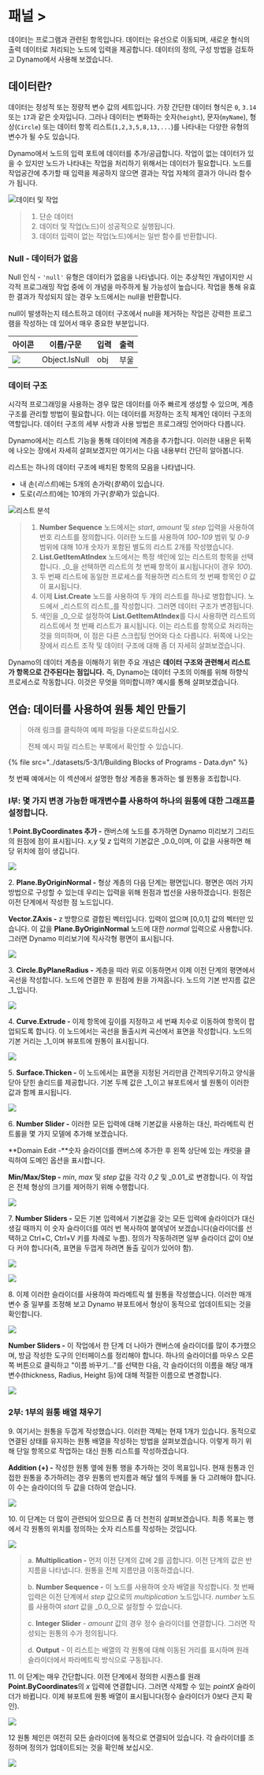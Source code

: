 # 패널 >

데이터는 프로그램과 관련된 항목입니다. 데이터는 유선으로 이동되며, 새로운 형식의 출력 데이터로 처리되는 노드에 입력을 제공합니다. 데이터의 정의, 구성 방법을 검토하고 Dynamo에서 사용해 보겠습니다.

## 데이터란?

데이터는 정성적 또는 정량적 변수 값의 세트입니다. 가장 간단한 데이터 형식은 `0`, `3.14` 또는 `17`과 같은 숫자입니다. 그러나 데이터는 변화하는 숫자(`height`), 문자(`myName`), 형상(`Circle`) 또는 데이터 항목 리스트(`1,2,3,5,8,13,...`)를 나타내는 다양한 유형의 변수가 될 수도 있습니다.

Dynamo에서 노드의 입력 포트에 데이터를 추가/공급합니다. 작업이 없는 데이터가 있을 수 있지만 노드가 나타내는 작업을 처리하기 위해서는 데이터가 필요합니다. 노드를 작업공간에 추가할 때 입력을 제공하지 않으면 결과는 작업 자체의 결과가 아니라 함수가 됩니다.

![데이터 및 작업](../images/5-3/1/data-whatisdata.jpg)

> 1. 단순 데이터
> 2. 데이터 및 작업(노드)이 성공적으로 실행됩니다.
> 3. 데이터 입력이 없는 작업(노드)에서는 일반 함수를 반환합니다.

### Null - 데이터가 없음

Null 인식 - `'null'` 유형은 데이터가 없음을 나타냅니다. 이는 추상적인 개념이지만 시각적 프로그래밍 작업 중에 이 개념을 마주하게 될 가능성이 높습니다. 작업을 통해 유효한 결과가 작성되지 않는 경우 노드에서는 null을 반환합니다.

null이 발생하는지 테스트하고 데이터 구조에서 null을 제거하는 작업은 강력한 프로그램을 작성하는 데 있어서 매우 중요한 부분입니다.

| 아이콘                                                  | 이름/구문   | 입력 | 출력 |
| ----------------------------------------------------- | ------------- | ------ | ------- |
| ![](../images/5-3/1/data-objectIsNull.jpg) | Object.IsNull | obj    | 부울    |

### 데이터 구조

시각적 프로그래밍을 사용하는 경우 많은 데이터를 아주 빠르게 생성할 수 있으며, 계층 구조를 관리할 방법이 필요합니다. 이는 데이터를 저장하는 조직 체계인 데이터 구조의 역할입니다. 데이터 구조의 세부 사항과 사용 방법은 프로그래밍 언어마다 다릅니다.

Dynamo에서는 리스트 기능을 통해 데이터에 계층을 추가합니다. 이러한 내용은 뒤쪽에 나오는 장에서 자세히 살펴보겠지만 여기서는 다음 내용부터 간단히 알아봅니다.

리스트는 하나의 데이터 구조에 배치된 항목의 모음을 나타냅니다.

* 내 손(_리스트_)에는 5개의 손가락(_항목_)이 있습니다.
* 도로(_리스트_)에는 10개의 가구(_항목_)가 있습니다.

![리스트 분석](../images/5-3/1/data-datastructures.jpg)

> 1. **Number Sequence** 노드에서는 _start_, _amount_ 및 _step_ 입력을 사용하여 번호 리스트를 정의합니다. 이러한 노드를 사용하여 _100-109_ 범위 및 _0-9_ 범위에 대해 10개 숫자가 포함된 별도의 리스트 2개를 작성했습니다.
> 2. **List.GetItemAtIndex** 노드에서는 특정 색인에 있는 리스트의 항목을 선택합니다. _0_을 선택하면 리스트의 첫 번째 항목이 표시됩니다(이 경우 _100_).
> 3. 두 번째 리스트에 동일한 프로세스를 적용하면 리스트의 첫 번째 항목인 _0_ 값이 표시됩니다.
> 4. 이제 **List.Create** 노드를 사용하여 두 개의 리스트를 하나로 병합합니다. 노드에서 _리스트의 리스트_를 작성합니다. 그러면 데이터 구조가 변경됩니다.
> 5. 색인을 _0_으로 설정하여 **List.GetItemAtIndex**를 다시 사용하면 리스트의 리스트에서 첫 번째 리스트가 표시됩니다. 이는 리스트를 항목으로 처리하는 것을 의미하며, 이 점은 다른 스크립팅 언어와 다소 다릅니다. 뒤쪽에 나오는 장에서 리스트 조작 및 데이터 구조에 대해 좀 더 자세히 살펴보겠습니다.

Dynamo의 데이터 계층을 이해하기 위한 주요 개념은 **데이터 구조와 관련해서 리스트가 항목으로 간주된다는 점입니다.** 즉, Dynamo는 데이터 구조의 이해를 위해 하향식 프로세스로 작동합니다. 이것은 무엇을 의미합니까? 예시를 통해 살펴보겠습니다.

## 연습: 데이터를 사용하여 원통 체인 만들기

> 아래 링크를 클릭하여 예제 파일을 다운로드하십시오.
>
> 전체 예시 파일 리스트는 부록에서 확인할 수 있습니다.

{% file src="../datasets/5-3/1/Building Blocks of Programs - Data.dyn" %}

첫 번째 예에서는 이 섹션에서 설명한 형상 계층을 통과하는 쉘 원통을 조립합니다.

### I부: 몇 가지 변경 가능한 매개변수를 사용하여 하나의 원통에 대한 그래프를 설정합니다.

1\.**Point.ByCoordinates 추가 -** 캔버스에 노드를 추가하면 Dynamo 미리보기 그리드의 원점에 점이 표시됩니다. _x,y_ 및 _z_ 입력의 기본값은 _0.0_이며, 이 값을 사용하면 해당 위치에 점이 생깁니다.

![](../images/5-3/1/data-exercisestep1.jpg)

2\. **Plane.ByOriginNormal -** 형상 계층의 다음 단계는 평면입니다. 평면은 여러 가지 방법으로 구성할 수 있는데 우리는 입력을 위해 원점과 법선을 사용하겠습니다. 원점은 이전 단계에서 작성한 점 노드입니다.

**Vector.ZAxis -** z 방향으로 결합된 벡터입니다. 입력이 없으며 [0,0,1] 값의 벡터만 있습니다. 이 값을 **Plane.ByOriginNormal** 노드에 대한 _normal_ 입력으로 사용합니다. 그러면 Dynamo 미리보기에 직사각형 평면이 표시됩니다.

![](../images/5-3/1/data-exercisestep2.jpg)

3\. **Circle.ByPlaneRadius -** 계층을 따라 위로 이동하면서 이제 이전 단계의 평면에서 곡선을 작성합니다. 노드에 연결한 후 원점에 원을 가져옵니다. 노드의 기본 반지름 값은 _1_입니다.

![](../images/5-3/1/data-exercisestep3.jpg)

4\. **Curve.Extrude -** 이제 항목에 깊이를 지정하고 세 번째 치수로 이동하여 항목이 팝업되도록 합니다. 이 노드에서는 곡선을 돌출시켜 곡선에서 표면을 작성합니다. 노드의 기본 거리는 _1_이며 뷰포트에 원통이 표시됩니다.

![](../images/5-3/1/data-exercisestep4.jpg)

5\. **Surface.Thicken -** 이 노드에서는 표면을 지정된 거리만큼 간격띄우기하고 양식을 닫아 닫힌 솔리드를 제공합니다. 기본 두께 값은 _1_이고 뷰포트에서 쉘 원통이 이러한 값과 함께 표시됩니다.

![](../images/5-3/1/data-exercisestep5.jpg)

6\. **Number Slider -** 이러한 모든 입력에 대해 기본값을 사용하는 대신, 파라메트릭 컨트롤을 몇 가지 모델에 추가해 보겠습니다.

**Domain Edit -**숫자 슬라이더를 캔버스에 추가한 후 왼쪽 상단에 있는 캐럿을 클릭하여 도메인 옵션을 표시합니다.

**Min/Max/Step -** _min_, _max_ 및 _step_ 값을 각각 _0_,_2_ 및 _0.01_로 변경합니다. 이 작업은 전체 형상의 크기를 제어하기 위해 수행합니다.

![](../images/5-3/1/data-exercisestep6.gif)

7\. **Number Sliders -** 모든 기본 입력에서 기본값을 갖는 모든 입력에 슬라이더가 대신 생길 때까지 이 숫자 슬라이더를 여러 번 복사하여 붙여넣어 보겠습니다(슬라이더를 선택하고 Ctrl+C, Ctrl+V 키를 차례로 누름). 정의가 작동하려면 일부 슬라이더 값이 0보다 커야 합니다(즉, 표면을 두껍게 하려면 돌출 깊이가 있어야 함).

![](../images/5-3/1/data-exercisestep7a.gif)

![](../images/5-3/1/data-exercisestep7b.gif)

8\. 이제 이러한 슬라이더를 사용하여 파라메트릭 쉘 원통을 작성했습니다. 이러한 매개변수 중 일부를 조정해 보고 Dynamo 뷰포트에서 형상이 동적으로 업데이트되는 것을 확인합니다.

![](../images/5-3/1/data-exercisestep8a.gif)

**Number Sliders -** 이 작업에서 한 단계 더 나아가 캔버스에 슬라이더를 많이 추가했으며, 방금 작성한 도구의 인터페이스를 정리해야 합니다. 하나의 슬라이더를 마우스 오른쪽 버튼으로 클릭하고 "이름 바꾸기..."를 선택한 다음, 각 슬라이더의 이름을 해당 매개변수(thickness, Radius, Height 등)에 대해 적절한 이름으로 변경합니다.

![](../images/5-3/1/data-exercisestep8bstep.jpg)

### 2부: 1부의 원통 배열 채우기

9\. 여기서는 원통을 두껍게 작성했습니다. 이러한 객체는 현재 1개가 있습니다. 동적으로 연결된 상태를 유지하는 원통 배열을 작성하는 방법을 살펴보겠습니다. 이렇게 하기 위해 단일 항목으로 작업하는 대신 원통 리스트를 작성하겠습니다.

**Addition (+) -** 작성한 원통 옆에 원통 행을 추가하는 것이 목표입니다. 현재 원통과 인접한 원통을 추가하려는 경우 원통의 반지름과 해당 쉘의 두께를 둘 다 고려해야 합니다. 이 수는 슬라이더의 두 값을 더하여 얻습니다.

![](../images/5-3/1/data-exercisestep9.jpg)

10\. 이 단계는 더 많이 관련되어 있으므로 좀 더 천천히 살펴보겠습니다. 최종 목표는 행에서 각 원통의 위치를 정의하는 숫자 리스트를 작성하는 것입니다.

![](../images/5-3/1/data-exercisestep10.jpg)

> a. **Multiplication -** 먼저 이전 단계의 값에 2를 곱합니다. 이전 단계의 값은 반지름을 나타냅니다. 원통을 전체 지름만큼 이동하겠습니다.
>
> b. **Number Sequence -** 이 노드를 사용하여 숫자 배열을 작성합니다. 첫 번째 입력은 이전 단계에서 _step_ 값으로의 _multiplication_ 노드입니다. _number_ 노드를 사용하여 _start_ 값을 _0.0_으로 설정할 수 있습니다.
>
> c. **Integer Slider** - _amount_ 값의 경우 정수 슬라이더를 연결합니다. 그러면 작성되는 원통의 수가 정의됩니다.
>
> d. **Output** \- 이 리스트는 배열의 각 원통에 대해 이동된 거리를 표시하며 원래 슬라이더에서 파라메트릭 방식으로 구동됩니다.

11\. 이 단계는 매우 간단합니다. 이전 단계에서 정의한 시퀀스를 원래 **Point.ByCoordinates**의 _x_ 입력에 연결합니다. 그러면 삭제할 수 있는 _pointX_ 슬라이더가 바뀝니다. 이제 뷰포트에 원통 배열이 표시됩니다(정수 슬라이더가 0보다 큰지 확인).

![](../images/5-3/1/data-exercisestep11.gif)

12 원통 체인은 여전히 모든 슬라이더에 동적으로 연결되어 있습니다. 각 슬라이더를 조정하며 정의가 업데이트되는 것을 확인해 보십시오.

![](../images/5-3/1/data-exercisestep12.gif)
